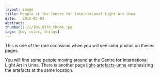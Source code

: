 ```yaml
---
layout: image
title: People at the Centre for International Light Art Unna
date:   2015-05-03
abstract: 
thumburl: /i/IMG_8370_thumb.jpg
tags: [bw, color, things]
---
```

This is one of the rare occasions when you will see color photos on theses pages. 

You will find some people moving around at the Centre for International Light Art in Unna. There is another page [light-artefacts-unna]({{site.url}}/light-artefacts-unna) emphasizing the artefacts at the same location. 

